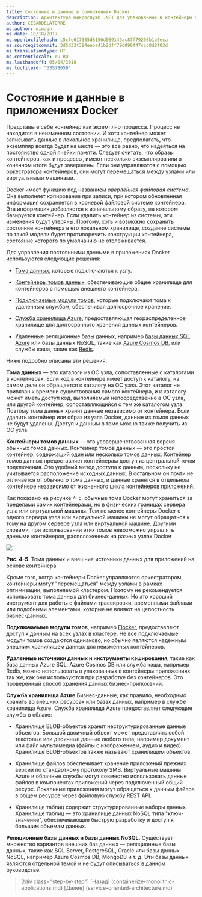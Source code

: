 ```yaml
---
title: Состояние и данные в приложениях Docker
description: Архитектура микрослужб .NET для упакованных в контейнеры приложений .NET | Состояние и данные в приложениях Docker
author: CESARDELATORRE
ms.author: wiwagn
ms.date: 10/18/2017
ms.openlocfilehash: c5cfe617335d8150d069149ac87f79206b1b5eca
ms.sourcegitcommit: 3d5d33f384eeba41b2dff79d096f47ccc8d8f03d
ms.translationtype: HT
ms.contentlocale: ru-RU
ms.lasthandoff: 05/04/2018
ms.locfileid: "33578659"
---
```

# <a name="state-and-data-in-docker-applications"></a>Состояние и данные в приложениях Docker

Представьте себе контейнер как экземпляр процесса. Процесс не находится в неизменном состоянии. И хотя контейнер может записывать данные в локальное хранилище, предполагать, что экземпляр всегда будет на месте — это все равно, что надеяться на постоянство одной ячейки памяти. Следует считать, что образы контейнеров, как и процессы, имеют несколько экземпляров или в конечном итоге будут завершены. Если они управляются с помощью оркестратора контейнеров, они могут перемещаться между узлами или виртуальными машинами.

Docker имеет функцию под названием *оверлейная файловая система*. Она выполняет копирование при записи, при котором обновленная информация сохраняется в корневой файловой системе контейнера. Эта информация добавляется к изначальному образу, на котором базируется контейнер. Если удалить контейнер из системы, эти изменения будут утеряны. Поэтому, хоть и возможно сохранить состояние контейнера в его локальном хранилище, создание системы по такой модели будет противоречить конструкции контейнера, состояние которого по умолчанию не отслеживается.

Для управления постоянными данными в приложениях Docker используются следующие решения:

-   [Тома данных](https://docs.docker.com/engine/tutorials/dockervolumes/), которые подключаются к узлу.

-   [Контейнеры томов данных](https://docs.docker.com/engine/tutorials/dockervolumes/#creating-and-mounting-a-data-volume-container), обеспечивающие общее хранилище для контейнеров с помощью внешнего контейнера.

-   [Подключаемые модули томов](https://docs.docker.com/engine/tutorials/dockervolumes/), которые подключают тома к удаленным службам, обеспечивая долгосрочное хранение.

-   [Служба хранилища Azure](https://docs.microsoft.com/azure/storage/), предоставляющая геораспределенное хранилище для долгосрочного хранения данных контейнеров.

-   Удаленные реляционные базы данных, например [базы данных SQL Azure](https://azure.microsoft.com/services/sql-database/) или базы данных NoSQL, такие как [Azure Cosmos DB](https://docs.microsoft.com/azure/cosmos-db/introduction), или службы кэша, такие как [Redis](https://redis.io/).

Ниже подробно описаны эти решения.

**Тома данных** — это каталоги из ОС узла, сопоставленные с каталогами в контейнерах. Если код в контейнере имеет доступ к каталогу, на самом деле он обращается к каталогу на ОС узла. Этот каталог не привязан к времени существования самого контейнера, и к каталогу может иметь доступ код, выполняемый непосредственно в ОС узла, или другой контейнер, сопоставляющийся с тем же каталогом узла. Поэтому тома данных хранят данные независимо от контейнера. Если удалить контейнер или образ из узла Docker, данные из томов данных не будут удалены. Доступ к данным в томе можно также получить из ОС узла.

**Контейнеры томов данных** — это усовершенствованная версия обычных томов данных. Контейнер томов данных — это простой контейнер, содержащий один или несколько томов данных. Контейнер томов данных предоставляет контейнерам доступ из центральной точки подключения. Это удобный метод доступа к данным, поскольку не учитывается расположение исходных данных. В остальном он почти не отличается от обычного тома данных, и данные хранятся в отдельном контейнере независимо от жизненного цикла контейнеров приложений.

Как показано на рисунке 4-5, обычные тома Docker могут храниться за пределами самих контейнерами, но в физических границах сервера узла или виртуальной машины. Тем не менее контейнеры Docker с одного сервера узла или виртуальной машины не могут обращаться к тому на другом сервере узла или виртуальной машине. Другими словами, при использовании этих томов невозможно управлять данными контейнеров, расположенных на разных узлах Docker

![](./media/image5.png)

**Рис. 4-5**. Тома данных и внешние источники данных для приложений на основе контейнера

Кроме того, когда контейнеры Docker управляются оркестратором, контейнеры могут "перемещаться" между узлами в рамках оптимизации, выполняемой кластером. Поэтому не рекомендуется использовать тома данных для бизнес-данных. Но это хороший инструмент для работы с файлами трассировки, временными файлами или подобными элементами, которые не влияют на целостность бизнес-данных.

**Подключаемые модули томов**, например [Flocker](https://clusterhq.com/flocker/), предоставляют доступ к данным на всех узлах в кластере. Не все подключаемые модули томов создаются одинаково, но обычно являются надежным внешним хранилищем данных для неизменных контейнеров.

**Удаленные источники данных и инструменты кэширования**, такие как база данных Azure SQL, Azure Cosmos DB или служба кэша, например Redis, можно использовать в упакованных в контейнеры приложениях так же, как они используются при разработке без контейнеров. Это проверенный способ хранения данных бизнес-приложений.

**Служба хранилища Azure** Бизнес-данные, как правило, необходимо хранить во внешних ресурсах или базах данных, например в службе хранилища Azure. Служба хранилища Azure предоставляет следующие службы в облаке:

-   Хранилище BLOB-объектов хранит неструктурированные данные объектов. Большой двоичный объект может представлять собой текстовые или двоичные данные любого типа, например документ или файл мультимедиа (файлы с изображением, аудио и видео). Хранилище BLOB-объектов также называют хранилищем объектов.

-   Хранилище файлов обеспечивает хранение приложений прежних версий по стандартному протоколу SMB. Виртуальные машины Azure и облачные службы могут совместно использовать данные файлов в компонентах приложений через подключенный общий ресурс. Локальные приложения могут обращаться к данным файлов в общем ресурсе через файловую службу REST API.

-   Хранилище таблиц содержит структурированные наборы данных. Хранилище таблиц — это хранилище данных NoSQL типа "ключ-значение", обеспечивающее быструю разработку и доступ к большим объемам данных.

**Реляционные базы данных и базы данных NoSQL.** Существует множество вариантов внешних баз данных — реляционные базы данных, такие как SQL Server, PostgreSQL, Oracle или базы данных NoSQL, например Azure Cosmos DB, MongoDB и т. д. Эти базы данных являются отдельной темой и не будут описываться в данном руководстве.


>[!div class="step-by-step"]
[Назад] (containerize-monolithic-applications.md) [Далее] (service-oriented-architecture.md)
